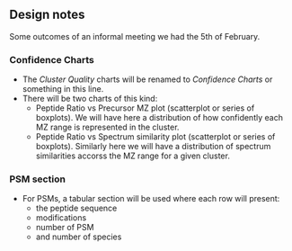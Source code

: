 ## Design notes  

Some outcomes of an informal meeting we had the 5th of February.  

### Confidence Charts  

* The *Cluster Quality* charts will be renamed to *Confidence Charts* or something in this line.  
* There will be two charts of this kind:  
  * Peptide Ratio vs Precursor MZ plot (scatterplot or series of boxplots). We will have here a distribution of how confidently each MZ range is represented in the cluster.    
  * Peptide Ratio vs Spectrum similarity plot (scatterplot or series of boxplots). Similarly here we will have a distribution of spectrum similarities accorss the MZ range for a given cluster. 

### PSM section  

* For PSMs, a tabular section will be used where each row will present:  
  * the peptide sequence  
  * modifications  
  * number of PSM  
  * and number of species  


